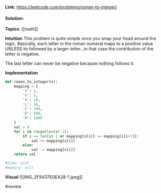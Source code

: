 
**Link:** https://leetcode.com/problems/roman-to-integer/
#### Solution:

**Topics**: [[math]]

**Intuition**
This problem is quite simple once you wrap your head around the logic. Basically, each letter in the roman numeral maps to a positive value UNLESS its followed by a larger letter...in that case the contribution of the letter is negative. 

The last letter can never be negative because nothing follows it. 


**Implementation**
```python
def roman_to_integer(s):
	mapping = {
		'I': 1,
		'V': 5,
		'X': 10,
		'L': 50,
		'C': 100,
		'D': 500,
		'M': 1000
	}
	val = 0
	for i in range(len(s)-1):
		if i == len(s)-1 or mapping[s[i]] >= mapping[s[i+1]]:
			val += mapping[s[i]]
		else:
			val -= mapping[s[i]]
	return val

#time: o(n)
#memory: o(1)
```

**Visual** 
![[IMG_2F9437E0EA28-1.jpeg]]


#review 


